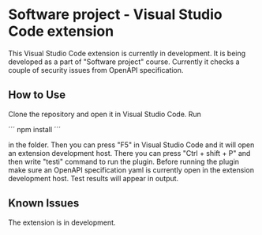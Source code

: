 # Software project - Visual Studio Code extension

This Visual Studio Code extension is currently in development. It is being developed as a part of "Software project" course. Currently it checks a couple of security issues from OpenAPI specification.  

## How to Use

Clone the repository and open it in Visual Studio Code. Run

´´´
npm install
´´´

in the folder. Then you can press "F5" in Visual Studio Code and it will open an extension development host. There you can press "Ctrl + shift + P" and then write "testi" command to run the plugin. Before running the plugin make sure an OpenAPI specification yaml is currently open in the extension development host.
Test results will appear in output.

## Known Issues

The extension is in development.
